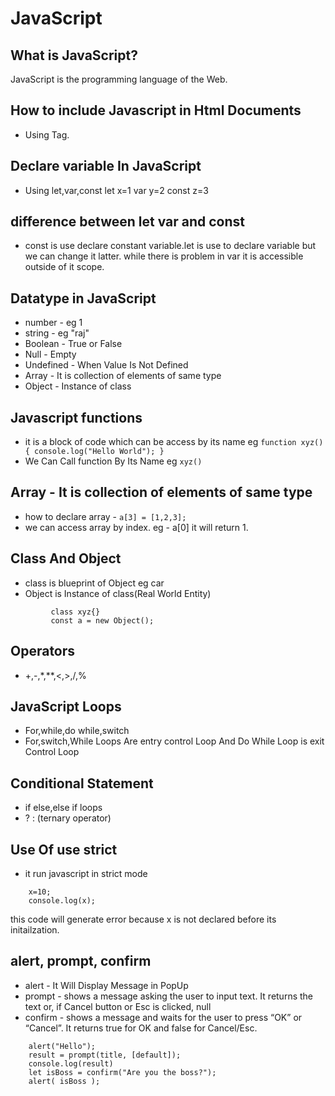 # JavaScript

## What is JavaScript?

JavaScript is the programming language of the Web.

## How to include Javascript in Html Documents

* Using <script></script> Tag.

## Declare variable In JavaScript
 
* Using let,var,const
let x=1
var y=2
const z=3

## difference between let var and const
* const is use declare constant variable.let is use to declare variable but we can change it latter. while there is problem in var it is accessible outside of it scope. 

## Datatype in JavaScript
* number - eg 1
* string - eg "raj"
* Boolean - True or False
* Null - Empty
* Undefined - When Value Is Not Defined
* Array - It is collection of elements of same type
* Object - Instance of class

## Javascript functions
* it is a block of code which can be access by its name
 eg ```function xyz(){
        console.log("Hello World");
}```
* We Can Call function By Its Name
eg ```xyz()```

## Array - It is collection of elements of same type
* how to declare array - ```a[3] = [1,2,3];```
* we can access array by index. eg - a[0] it will return 1.

## Class And Object
* class is blueprint of Object eg car
* Object is Instance of class(Real World Entity)
```   
         class xyz{} 
         const a = new Object();
 ```
## Operators
* +,-,*,**,<,>,/,% 

## JavaScript Loops
* For,while,do while,switch
* For,switch,While Loops Are entry control Loop And Do While Loop is exit Control Loop

## Conditional Statement
* if else,else if loops 
* ? : (ternary operator)

## Use Of **use strict**
* it run javascript in strict mode
```
    x=10;
    console.log(x);
```
this code will generate error because x is not declared before its initailzation.

## alert, prompt, confirm
* alert - It Will Display Message in PopUp
* prompt - shows a message asking the user to input text. It returns the text or, if Cancel button or Esc is clicked, null
* confirm - shows a message and waits for the user to press “OK” or “Cancel”. It returns true for OK and false for Cancel/Esc.
```
    alert("Hello");
    result = prompt(title, [default]);
    console.log(result)
    let isBoss = confirm("Are you the boss?");
    alert( isBoss ); 
```

        
